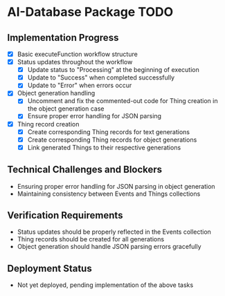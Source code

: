 # AI-Database Package TODO

## Implementation Progress

- [x] Basic executeFunction workflow structure
- [x] Status updates throughout the workflow
  - [x] Update status to "Processing" at the beginning of execution
  - [x] Update to "Success" when completed successfully
  - [x] Update to "Error" when errors occur
- [x] Object generation handling
  - [x] Uncomment and fix the commented-out code for Thing creation in the object generation case
  - [x] Ensure proper error handling for JSON parsing
- [x] Thing record creation
  - [x] Create corresponding Thing records for text generations
  - [x] Create corresponding Thing records for object generations
  - [x] Link generated Things to their respective generations

## Technical Challenges and Blockers

- Ensuring proper error handling for JSON parsing in object generation
- Maintaining consistency between Events and Things collections

## Verification Requirements

- Status updates should be properly reflected in the Events collection
- Thing records should be created for all generations
- Object generation should handle JSON parsing errors gracefully

## Deployment Status

- Not yet deployed, pending implementation of the above tasks
